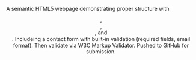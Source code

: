 A semantic HTML5 webpage demonstrating proper structure with <header>, <nav>, <main>, and <footer>. Includeing a contact form with built-in validation (required fields, email format). Then validate via W3C Markup Validator. Pushed to GitHub for submission.
